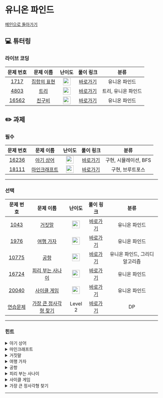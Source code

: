 # 유니온 파인드

[메인으로 돌아가기](https://github.com/Altu-Bitu/Notice)

## 💻 튜터링

### 라이브 코딩

|문제 번호|문제 이름|난이도|풀이 링크|분류|
| :-----: | :-----: | :-----: | :-----: | :-----: |
|<a href="https://www.acmicpc.net/problem/1717" target="_blank">1717</a>|<a href="https://www.acmicpc.net/problem/1717" target="_blank">집합의 표현</a>|<img height="25px" width="25px" src="https://static.solved.ac/tier_small/12.svg"/>|[바로가기](https://github.com/Altu-Bitu/Notice/blob/main/11%EC%9B%94%2023%EC%9D%BC%20-%20%EC%9C%A0%EB%8B%88%EC%98%A8%20%ED%8C%8C%EC%9D%B8%EB%93%9C/%EB%9D%BC%EC%9D%B4%EB%B8%8C%20%EC%BD%94%EB%94%A9/1717.cpp)|유니온 파인드|
|<a href="https://www.acmicpc.net/problem/4803" target="_blank">4803</a>|<a href="https://www.acmicpc.net/problem/4803" target="_blank">트리</a>|<img height="25px" width="25px" src="https://static.solved.ac/tier_small/12.svg"/>|[바로가기](https://github.com/Altu-Bitu/Notice/blob/main/11%EC%9B%94%2023%EC%9D%BC%20-%20%EC%9C%A0%EB%8B%88%EC%98%A8%20%ED%8C%8C%EC%9D%B8%EB%93%9C/%EB%9D%BC%EC%9D%B4%EB%B8%8C%20%EC%BD%94%EB%94%A9/4803.cpp)|트리, 유니온 파인드|
|<a href="https://www.acmicpc.net/problem/16562" target="_blank">16562</a>|<a href="https://www.acmicpc.net/problem/16562" target="_blank">친구비</a>|<img height="25px" width="25px" src="https://static.solved.ac/tier_small/13.svg"/>|[바로가기](https://github.com/Altu-Bitu/Notice/blob/main/11%EC%9B%94%2023%EC%9D%BC%20-%20%EC%9C%A0%EB%8B%88%EC%98%A8%20%ED%8C%8C%EC%9D%B8%EB%93%9C/%EB%9D%BC%EC%9D%B4%EB%B8%8C%20%EC%BD%94%EB%94%A9/16562.cpp)|유니온 파인드|

## ✏️ 과제

### 필수
|문제 번호|문제 이름|난이도|풀이 링크|분류|
| :-----: | :-----: | :-----: | :-----: | :-----: |
|<a href="https://www.acmicpc.net/problem/16236" target="_blank">16236</a>|<a href="https://www.acmicpc.net/problem/16236" target="_blank">아기 상어</a>|<img height="25px" width="25px" src="https://static.solved.ac/tier_small/12.svg"/>|[바로가기](https://github.com/Altu-Bitu/Notice/blob/main/11%EC%9B%94%2023%EC%9D%BC%20-%20%EC%9C%A0%EB%8B%88%EC%98%A8%20%ED%8C%8C%EC%9D%B8%EB%93%9C/%EA%B3%BC%EC%A0%9C/16236.cpp)|구현, 시뮬레이션, BFS|
|<a href="https://www.acmicpc.net/problem/18111" target="_blank">18111</a>|<a href="https://www.acmicpc.net/problem/18111" target="_blank">마인크래프트</a>|<img height="25px" width="25px" src="https://static.solved.ac/tier_small/8.svg"/>|[바로가기](https://github.com/Altu-Bitu/Notice/blob/main/11%EC%9B%94%2023%EC%9D%BC%20-%20%EC%9C%A0%EB%8B%88%EC%98%A8%20%ED%8C%8C%EC%9D%B8%EB%93%9C/%EA%B3%BC%EC%A0%9C/18111.cpp)|구현, 브루트포스|

---

### 선택

|문제 번호|문제 이름|난이도|풀이 링크|분류|
| :-----: | :-----: | :-----: | :-----: | :-----: |
|<a href="https://www.acmicpc.net/problem/1043" target="_blank">1043</a>|<a href="https://www.acmicpc.net/problem/1043" target="_blank">거짓말</a>|<img height="25px" width="25px" src="https://static.solved.ac/tier_small/12.svg"/>|[바로가기](https://github.com/Altu-Bitu/Notice/blob/main/11%EC%9B%94%2023%EC%9D%BC%20-%20%EC%9C%A0%EB%8B%88%EC%98%A8%20%ED%8C%8C%EC%9D%B8%EB%93%9C/%EA%B3%BC%EC%A0%9C/1043.cpp)|유니온 파인드|
|<a href="https://www.acmicpc.net/problem/1976" target="_blank">1976</a>|<a href="https://www.acmicpc.net/problem/1976" target="_blank">여행 가자</a>|<img height="25px" width="25px" src="https://static.solved.ac/tier_small/12.svg"/>|[바로가기](https://github.com/Altu-Bitu/Notice/blob/main/11%EC%9B%94%2023%EC%9D%BC%20-%20%EC%9C%A0%EB%8B%88%EC%98%A8%20%ED%8C%8C%EC%9D%B8%EB%93%9C/%EA%B3%BC%EC%A0%9C/1976.cpp)|유니온 파인드|
|<a href="https://www.acmicpc.net/problem/10775" target="_blank">10775</a>|<a href="https://www.acmicpc.net/problem/10775" target="_blank">공항</a>|<img height="25px" width="25px" src="https://static.solved.ac/tier_small/14.svg"/>|[바로가기](https://github.com/Altu-Bitu/Notice/blob/main/11%EC%9B%94%2023%EC%9D%BC%20-%20%EC%9C%A0%EB%8B%88%EC%98%A8%20%ED%8C%8C%EC%9D%B8%EB%93%9C/%EA%B3%BC%EC%A0%9C/10775.cpp)|유니온 파인드, 그리디 알고리즘|
|<a href="https://www.acmicpc.net/problem/16724" target="_blank">16724</a>|<a href="https://www.acmicpc.net/problem/16724" target="_blank">피리 부는 사나이</a>|<img height="25px" width="25px" src="https://static.solved.ac/tier_small/14.svg"/>|[바로가기](https://github.com/Altu-Bitu/Notice/blob/main/11%EC%9B%94%2023%EC%9D%BC%20-%20%EC%9C%A0%EB%8B%88%EC%98%A8%20%ED%8C%8C%EC%9D%B8%EB%93%9C/%EA%B3%BC%EC%A0%9C/16724.cpp)|유니온 파인드|
|<a href="https://www.acmicpc.net/problem/20040" target="_blank">20040</a>|<a href="https://www.acmicpc.net/problem/20040" target="_blank">사이클 게임</a>|<img height="25px" width="25px" src="https://static.solved.ac/tier_small/12.svg"/>|[바로가기](https://github.com/Altu-Bitu/Notice/blob/main/11%EC%9B%94%2023%EC%9D%BC%20-%20%EC%9C%A0%EB%8B%88%EC%98%A8%20%ED%8C%8C%EC%9D%B8%EB%93%9C/%EA%B3%BC%EC%A0%9C/20040.cpp)|유니온 파인드|
|<a href="https://programmers.co.kr/learn/courses/30/lessons/12905" target="_blank">연습문제</a>|<a href="https://programmers.co.kr/learn/courses/30/lessons/12905" target="_blank">가장 큰 정사각형 찾기</a>|Level 2|[바로가기](https://github.com/Altu-Bitu/Notice/blob/main/11%EC%9B%94%2023%EC%9D%BC%20-%20%EC%9C%A0%EB%8B%88%EC%98%A8%20%ED%8C%8C%EC%9D%B8%EB%93%9C/%EA%B3%BC%EC%A0%9C/biggestSquare.cpp)|DP|

---

### 힌트
<details>
<summary>아기 상어</summary>
<div markdown="1">
&nbsp;&nbsp;&nbsp;&nbsp;상어가 먹을 물고기를 어떤 방법으로 찾아야할까요? 먹을 수 있는 물고기가 여러 마리일 때는 어떻게 해야할까요? 상어가 이동할 곳만 잘 찾으면 나머지는 어렵지 않아요. 입력이 정말 작으니 그 어떤 방법을 써도 괜찮아요.
</div>
</details>

<details>
<summary>마인크래프트</summary>
<div markdown="1">
&nbsp;&nbsp;&nbsp;&nbsp;가장 빨리 만들 수 있는 높이의 후보들을 먼저 찾아봅시다. 입력이 크지 않으니 가능한 모든 높이에 대해 계산해봐도 좋아요. 블럭을 쌓던 와중에 블럭이 다 떨어지면 어떻게 될까요? 그 높이를 만들 수 없다고 판단해야 할까요?
</div>
</details>

<details>
<summary>거짓말</summary>
<div markdown="1">
&nbsp;&nbsp;&nbsp;&nbsp;같은 파티에 속한 사람들은 하나의 집합에 속해있다고 할 수 있겠네요. 진실을 말할 수 없는 경우는 그 집합이 어떤 상태일 때 일까요? 라이브 코딩에서 다룬 4803번에서 힌트를 구할 수 있어요! 한 사람이 여러 파티에 참여할 수 있다는걸 잊으면 안돼요.
</div>
</details>

<details>
<summary>여행 가자</summary>
<div markdown="1">
&nbsp;&nbsp;&nbsp;&nbsp;입력이 2차원 형태로 들어오지만, 결국 의미하는 바는 정점 간의 연결관계죠! 이를 토대로 관계를 재정의할 수 있겠어요. 이를 바탕으로 경로가 불가능한 경우를 찾을 수 있을 거예요.
</div>
</details>

<details>
<summary>공항</summary>
<div markdown="1">
&nbsp;&nbsp;&nbsp;&nbsp;일단 1 ~ gi번 게이트 중에서 어떤 게이트에 도킹해야 가장 많은 비행기를 도킹할 수 있을지 생각해봅시다. 도킹할 수 있는 게이트에 곧바로 접근할 수 있는 방법은 없을까요?
</div>
</details>

<details>
<summary>피리 부는 사나이</summary>
<div markdown="1">
&nbsp;&nbsp;&nbsp;&nbsp;각 문자에 대응하는 방향을 어떻게 저장할지는 다들 아시겠죠? 그림의 화살표를 따라가보세요. 아마 하나의 좌표에서 두 개 이상의 세이프존에 접근할 순 없을거예요.
</div>
</details>

<details>
<summary>사이클 게임</summary>
<div markdown="1">
&nbsp;&nbsp;&nbsp;&nbsp;사이클이 발생하는 순간을 파악하려면 매번 사이클 발생 여부를 체크해야겠네요. 이걸 빠르게 계산하려면 어떤 방법을 써야할까요?
</div>
</details>

<details>
<summary>가장 큰 정사각형 찾기</summary>
<div markdown="1">
&nbsp;&nbsp;&nbsp;&nbsp;가장 쉽게 떠올릴 수 있는 풀이의 연산 횟수를 계산해 봅시다. 특정 넓이의 정사각형을 찾는 게 아니라 현재 위치에서 만들 수 있는 정사각형을 바로 찾을 수 있는 방법은 없을까요?
</div>
</details>

---

